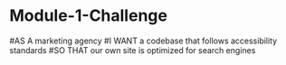 # Module-1-Challenge
#AS A marketing agency
#I WANT a codebase that follows accessibility standards
#SO THAT our own site is optimized for search engines
